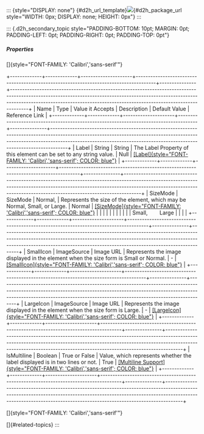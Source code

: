 ::: {style="DISPLAY: none"}
[](ms-xhelp:///?Id=d2h_url_template){#d2h_url_template}![](!package_url!){#d2h_package_url style="WIDTH: 0px; DISPLAY: none; HEIGHT: 0px"}
:::

::: {.d2h_secondary_topic style="PADDING-BOTTOM: 10pt; MARGIN: 0pt; PADDING-LEFT: 0pt; PADDING-RIGHT: 0pt; PADDING-TOP: 0pt"}
##### Properties

[]{style="FONT-FAMILY: 'Calibri','sans-serif'"} 

+-------------+-------------+---------------------+--------------------------------------------------------------------------------------+---------------+-------------------------------------------------------------------------------------------------------------------------------------------------------------------------------------------------------------------------------------------------+
| Name        | Type        | Value it Accepts    | Description                                                                          | Default Value | Reference Link                                                                                                                                                                                                                                  |
+-------------+-------------+---------------------+--------------------------------------------------------------------------------------+---------------+-------------------------------------------------------------------------------------------------------------------------------------------------------------------------------------------------------------------------------------------------+
| Label       | String      | String              | The Label Property of this element can be set to any string value.                   | Null          | [[Label]{style="FONT-FAMILY: 'Calibri','sans-serif'; COLOR: blue"}](../../../../../../../../Documents%20and%20Settings/riaj/Desktop/styling%20for%20ui%20silverlight/tools%20silverlight/tools%20part%202.docx#_Setting_Label)                  |
+-------------+-------------+---------------------+--------------------------------------------------------------------------------------+---------------+-------------------------------------------------------------------------------------------------------------------------------------------------------------------------------------------------------------------------------------------------+
| SizeMode    | SizeMode    | Normal,             | Represents the size of the element, which may be Normal, Small, or Large.            | Normal        | [[SizeMode]{style="FONT-FAMILY: 'Calibri','sans-serif'; COLOR: blue"}](../../../../../../../../Documents%20and%20Settings/riaj/Desktop/styling%20for%20ui%20silverlight/tools%20silverlight/tools%20part%202.docx#_Setting_Size_Mode_3)         |
|             |             |                     |                                                                                      |               |                                                                                                                                                                                                                                                 |
|             |             | Small,        Large |                                                                                      |               |                                                                                                                                                                                                                                                 |
+-------------+-------------+---------------------+--------------------------------------------------------------------------------------+---------------+-------------------------------------------------------------------------------------------------------------------------------------------------------------------------------------------------------------------------------------------------+
| SmallIcon   | ImageSource | Image URL           | Represents the image displayed in the element when the size form is Small or Normal. | \-            | [[SmallIcon]{style="FONT-FAMILY: 'Calibri','sans-serif'; COLOR: blue"}](../../../../../../../../Documents%20and%20Settings/riaj/Desktop/styling%20for%20ui%20silverlight/tools%20silverlight/tools%20part%202.docx#_Setting_Image)              |
+-------------+-------------+---------------------+--------------------------------------------------------------------------------------+---------------+-------------------------------------------------------------------------------------------------------------------------------------------------------------------------------------------------------------------------------------------------+
| LargeIcon   | ImageSource | Image URL           | Represents the image displayed in the element when the size form is Large.           | \-            | [[LargeIcon]{style="FONT-FAMILY: 'Calibri','sans-serif'; COLOR: blue"}](../../../../../../../../Documents%20and%20Settings/riaj/Desktop/styling%20for%20ui%20silverlight/tools%20silverlight/tools%20part%202.docx#_Setting_Image)              |
+-------------+-------------+---------------------+--------------------------------------------------------------------------------------+---------------+-------------------------------------------------------------------------------------------------------------------------------------------------------------------------------------------------------------------------------------------------+
| IsMultiline | Boolean     | True or False       | Value, which represents whether the label displayed is in two lines or not.          | True          | [[Multiline Support]{style="FONT-FAMILY: 'Calibri','sans-serif'; COLOR: blue"}](../../../../../../../../Documents%20and%20Settings/riaj/Desktop/styling%20for%20ui%20silverlight/tools%20silverlight/tools%20part%202.docx#_Multi_Line_Support) |
+-------------+-------------+---------------------+--------------------------------------------------------------------------------------+---------------+-------------------------------------------------------------------------------------------------------------------------------------------------------------------------------------------------------------------------------------------------+

[]{style="FONT-FAMILY: 'Calibri','sans-serif'"} 

[]{#related-topics}
:::
